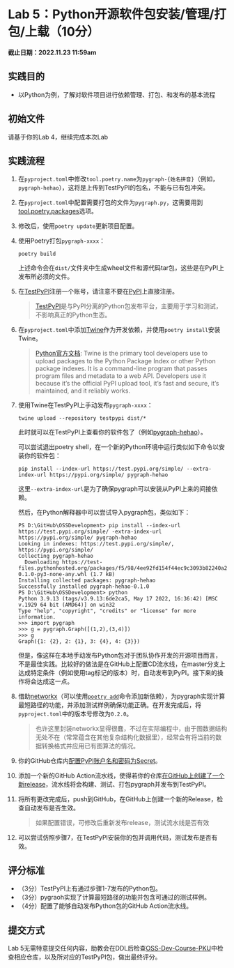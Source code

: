 # Lab 5：Python开源软件包安装/管理/打包/上载（10分）

**截止日期：2022.11.23 11:59am**

## 实践目的

* 以Python为例，了解对软件项目进行依赖管理、打包、和发布的基本流程

## 初始文件

请基于你的Lab 4，继续完成本次Lab

## 实践流程

1. 在`pyproject.toml`中修改`tool.poetry.name`为`pygraph-{姓名拼音}`（例如，`pygraph-hehao`），这将是上传到TestPyPI的包名，不能与已有包冲突。

2. 在`pyproject.toml`中配置需要打包的文件为`pygraph.py`，这需要用到[tool.poetry.packages](https://python-poetry.org/docs/pyproject/#packages)选项。

3. 修改后，使用`poetry update`更新项目配置。

4. 使用Poetry打包`pygraph-xxxx`：

    ```shell script
    poetry build
    ```

    上述命令会在`dist/`文件夹中生成wheel文件和源代码tar包，这些是在PyPI上发布所必须的文件。

5. 在[TestPyPI](https://test.pypi.org/)注册一个账号，请注意不要在[PyPI](https://pypi.org)上直接注册。

    > [TestPyPI](https://test.pypi.org)是与PyPI分离的Python包发布平台，主要用于学习和测试，不影响真正的Python生态。

6. 在`pyproject.toml`中添加[Twine](https://twine.readthedocs.io/en/stable/)作为开发依赖，并使用`poetry install`安装Twine。

    > [Python官方文档](https://packaging.python.org/en/latest/key_projects/#twine): Twine is the primary tool developers use to upload packages to the Python Package Index or other Python package indexes. It is a command-line program that passes program files and metadata to a web API. Developers use it because it’s the official PyPI upload tool, it’s fast and secure, it’s maintained, and it reliably works.

7. 使用Twine在TestPyPI上手动发布`pygraph-xxxx`：

    ```shell script
    twine upload --repository testpypi dist/*
    ```

    此时就可以在TestPyPI上查看你的软件包了（例如[pygraph-hehao](https://test.pypi.org/project/pygraph-hehao/0.1.0/)）。

    可以尝试退出poetry shell，在一个新的Python环境中运行类似如下命令以安装你的软件包：

    ```shell script
    pip install --index-url https://test.pypi.org/simple/ --extra-index-url https://pypi.org/simple/ pygraph-hehao
    ```

    这里`--extra-index-url`是为了确保pygraph可以安装从PyPI上来的间接依赖。

    然后，在Python解释器中可以尝试导入pygraph包，类似如下：

    ```
    PS D:\GitHub\OSSDevelopment> pip install --index-url https://test.pypi.org/simple/ -extra-index-url https://pypi.org/simple/ pygraph-hehao
    Looking in indexes: https://test.pypi.org/simple/, https://pypi.org/simple/
    Collecting pygraph-hehao
      Downloading https://test-files.pythonhosted.org/packages/f5/98/4ee92fd154f44ec9c3093b82240a21689893c3227a0965b4784c701f6214/pygraph_hehao-0.1.0-py3-none-any.whl (1.7 kB)
    Installing collected packages: pygraph-hehao
    Successfully installed pygraph-hehao-0.1.0
    PS D:\GitHub\OSSDevelopment> python
    Python 3.9.13 (tags/v3.9.13:6de2ca5, May 17 2022, 16:36:42) [MSC v.1929 64 bit (AMD64)] on win32      
    Type "help", "copyright", "credits" or "license" for more information.
    >>> import pygraph
    >>> g = pygraph.Graph([(1,2),(3,4)])
    >>> g
    Graph({1: {2}, 2: {1}, 3: {4}, 4: {3}})
    ```

    但是，像这样在本地手动发布Python包对于团队协作开发的开源项目而言，不是最佳实践。比较好的做法是在GitHub上配置CD流水线，在master分支上达成特定条件（例如使用tag标记的版本）时，自动发布到PyPI。接下来的操作将会达成这一点。

8. 借助[networkx](https://networkx.org/documentation/stable/index.html)（可以使用[`poetry add`](https://python-poetry.org/docs/cli/#add)命令添加新依赖），为pygraph实现计算最短路径的功能，并添加测试样例确保功能正确。在开发完成后，将`pyproject.toml`中的版本号修改为`0.2.0`。

    > 也许这里封装networkx显得很蠢，不过在实际编程中，由于图数据结构无处不在（常常蕴含在其他复杂结构化数据里），经常会有将当前的数据转换格式并应用已有图算法的情况。

9. 你的GitHub仓库内[配置PyPI账户名和密码为Secret](https://help.github.com/en/actions/automating-your-workflow-with-github-actions/creating-and-using-encrypted-secrets)。

10. 添加一个新的GitHub Action流水线，使得若你的仓库[在GitHub上创建了一个新release](https://docs.github.com/en/actions/using-workflows/events-that-trigger-workflows#release)，流水线将会构建、测试、打包pygraph并发布到TestPyPI。

11. 将所有更改完成后，push到GitHub，在GitHub上创建一个新的Release，检查自动发布是否生效。

    > 如果配置错误，可修改后重新发布release，测试流水线是否有效

12. 可以尝试仿照步骤7，在TestPyPI安装你的包并调用代码，测试发布是否有效。

## 评分标准

- （3分）TestPyPI上有通过步骤1-7发布的Python包。
- （3分）pygraoh实现了计算最短路径的功能并包含可通过的测试样例。
- （4分）配置了能够自动发布Python包的GitHub Action流水线。

## 提交方式

Lab 5无需特意提交任何内容，助教会在DDL后检查[OSS-Dev-Course-PKU](https://github.com/OSS-Dev-Course-PKU)中检查相应仓库，以及所对应的TestPyPI包，做出最终评分。